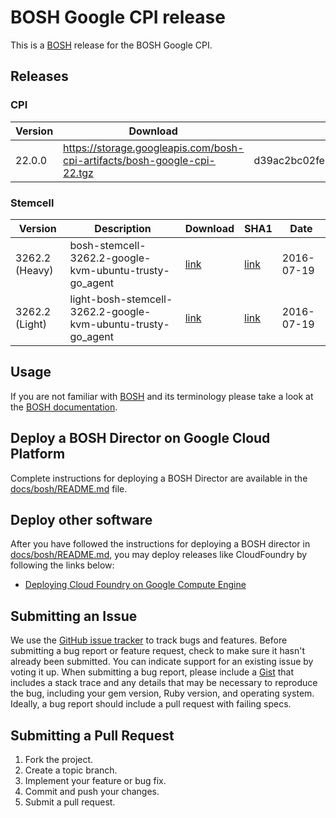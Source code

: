 # BOSH Google CPI release

This is a [BOSH](http://bosh.io/) release for the BOSH Google CPI.

## Releases
<!--The Releases section is automatically generated. Do not edit-->
### CPI

|Version   | Download   | SHA1  | Date   |
|---|---|---|---|
|22.0.0  | https://storage.googleapis.com/bosh-cpi-artifacts/bosh-google-cpi-22.tgz | d39ac2bc02fe5a2287c30e6c728729d2e68b8e1d | 2016-07-19 |
[//]: # (new-cpi)

### Stemcell

|Version   | Description | Download   | SHA1  | Date  |
|---|---|---|---|---|
|3262.2 (Heavy)  | bosh-stemcell-3262.2-google-kvm-ubuntu-trusty-go_agent | [link](https://storage.googleapis.com/bosh-cpi-artifacts/bosh-stemcell-3262.2-google-kvm-ubuntu-trusty-go_agent.tgz) | [link](https://storage.googleapis.com/bosh-cpi-artifacts/bosh-stemcell-3262.2-google-kvm-ubuntu-trusty-go_agent.tgz.sha1) | 2016-07-19 |
|3262.2 (Light)  |  light-bosh-stemcell-3262.2-google-kvm-ubuntu-trusty-go_agent | [link](https://storage.googleapis.com/bosh-cpi-artifacts/light-bosh-stemcell-3262.2-google-kvm-ubuntu-trusty-go_agent.tgz) | [link](https://storage.googleapis.com/bosh-cpi-artifacts/light-bosh-stemcell-3262.2-google-kvm-ubuntu-trusty-go_agent.tgz.sha1) | 2016-07-19 |
[//]: # (new-stemcell)

## Usage
If you are not familiar with [BOSH](http://bosh.io/) and its terminology please take a look at the [BOSH documentation](http://bosh.io/docs).

## Deploy a BOSH Director on Google Cloud Platform
Complete instructions for deploying a BOSH Director are available in the [docs/bosh/README.md](docs/bosh/README.md) file.


## Deploy other software
After you have followed the instructions for deploying a BOSH director in [docs/bosh/README.md](docs/bosh/README.md), you may deploy releases like CloudFoundry by following the links below:

* [Deploying Cloud Foundry on Google Compute Engine](https://github.com/cloudfoundry-incubator/bosh-google-cpi-release/blob/master/docs/deploy_cf.md)

## Submitting an Issue
We use the [GitHub issue tracker](https://github.com/cloudfoundry-incubator/bosh-google-cpi-release/issues) to track bugs and features.
Before submitting a bug report or feature request, check to make sure it hasn't already been submitted. You can indicate
support for an existing issue by voting it up. When submitting a bug report, please include a
[Gist](http://gist.github.com/) that includes a stack trace and any details that may be necessary to reproduce the bug,
including your gem version, Ruby version, and operating system. Ideally, a bug report should include a pull request with
 failing specs.

## Submitting a Pull Request
1. Fork the project.
1. Create a topic branch.
1. Implement your feature or bug fix.
1. Commit and push your changes.
1. Submit a pull request.
